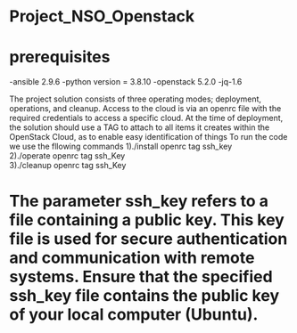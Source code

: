 # Project_NSO_Openstack
# prerequisites
-ansible 2.9.6
-python version = 3.8.10
-openstack 5.2.0 
-jq-1.6

The project solution consists of three operating modes; deployment, operations, and cleanup.  Access to the cloud is via an openrc file with the required credentials to access a specific cloud. At the time of deployment, the solution should use a TAG to attach to all items it creates within the OpenStack Cloud, as to enable easy identification of things 
To run the code we use the fllowing commands 
1)./install openrc tag ssh_key    
2)./operate openrc tag ssh_Key                    
3)./cleanup openrc tag ssh_Key
# The parameter ssh_key refers to a file containing a public key. This key file is used for secure authentication and communication with remote systems. Ensure that the specified ssh_key file contains the public key of your local computer (Ubuntu).
